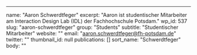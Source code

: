 ---
  name: "Aaron Schwerdtfeger"
  excerpt: "Aaron ist studentischer Mitarbeiter am Interaction Design Lab (IDL) der Fachhochschule Potsdam."
  wp_id: 537
  slug: "aaron-schwerdtfeger"
  group: "Students"
  subtitle: "Studentischer Mitarbeiter"
  website: ""
  email: "aaron.schwerdtfeger@fh-potsdam.de"
  twitter: ""
  thumbnail_id: null
  publications: []
  sort_name: "Schwerdtfeger"
  body: ""
